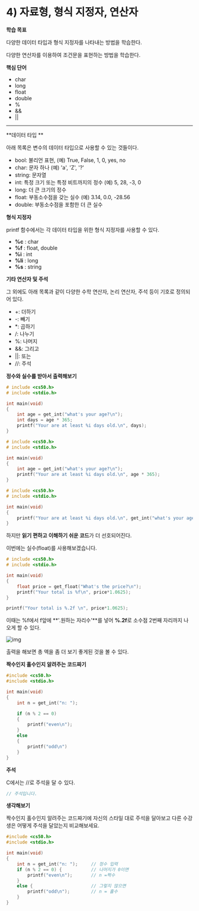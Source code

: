 # 4) 자료형, 형식 지정자, 연산자



**학습 목표**

다양한 데이터 타입과 형식 지정자를 나타내는 방법을 학습한다.

다양한 연산자를 이용하여 조건문을 표현하는 방법을 학습한다.



**핵심 단어**

- char
- long
- float
- double
- %
- &&
- ||

 

------



**데이터 타입 ** 

아래 목록은 변수의 데이터 타입으로 사용할 수 있는 것들이다.

- bool: 불리언 표현, (예) True, False, 1, 0, yes, no
- char: 문자 하나 (예) 'a', 'Z', '?'
- string: 문자열
- int: 특정 크기 또는 특정 비트까지의 정수 (예) 5, 28, -3, 0
- long: 더 큰 크기의 정수
- float: 부동소수점을 갖는 실수 (예) 3.14, 0.0, -28.56
- double: 부동소수점을 포함한 더 큰 실수  



**형식 지정자**

printf 함수에서는 각 데이터 타입을 위한 형식 지정자를 사용할 수 있다.

- **%c** : char
- **%f** : float, double
- **%i** : int
- **%li** : long
- **%s** : string



**기타 연산자 및 주석**

그 외에도 아래 목록과 같이 다양한 수학 연산자, 논리 연산자, 주석 등이 기호로 정의되어 있다.

- +: 더하기
- -: 빼기
- *: 곱하기
- /: 나누기
- %: 나머지
- &&: 그리고
- ||: 또는
- //: 주석



**정수와 실수를 받아서 출력해보기**  



```c
# include <cs50.h>
# include <stdio.h>

int main(void)
{
    int age = get_int("what's your age?\n");
    int days = age * 365;
    printf("Your are at least %i days old.\n", days);
}
```

```c
# include <cs50.h>
# include <stdio.h>

int main(void)
{
    int age = get_int("what's your age?\n");
    printf("Your are at least %i days old.\n", age * 365);
}
```

```c
# include <cs50.h>
# include <stdio.h>

int main(void)
{
    printf("Your are at least %i days old.\n", get_int("what's your age?\n") * 365);
}
```

하지만 **읽기 편하고** **이해하기 쉬운 코드**가 더 선호되어진다.

 

 이번에는 실수(float)를 사용해보겠습니다.

```c
# include <cs50.h>
# include <stdio.h>

int main(void)
{
    float price = get_float("What's the price?\n");
    printf("Your total is %f\n", price*1.0625);
}
```

```c
printf("Your total is %.2f \n", price*1.0625);
```

이때는 %f에서 f앞에 **'.원하는 자리수'**를 넣어 **%.2f**로 소수점 2번째 자리까지 나오게 할 수 있다.



![img](https://cphinf.pstatic.net/mooc/20200608_128/1591623076901JYOab_PNG/mceclip1.png)


출력을 해보면 총 액을 좀 더 보기 좋게된 것을 볼 수 있다.

 



**짝수인지 홀수인지 알려주는 코드짜기**

```c
#include <cs50.h>
#include <stdio.h>

int main(void)
{
    int n = get_int("n: ");

    if (n % 2 == 0)
    {
        printf("even\n");
    }
    else
    {
        printf("odd\n")
    }
}
```

  

**주석**


C에서는 //로 주석을 달 수 있다.

```c
// 주석입니다.
```

  

**생각해보기**


짝수인지 홀수인지 알려주는 코드짜기에 자신의 스타일 대로 주석을 달아보고 다른 수강생은 어떻게 주석을 달았는지 비교해보세요.

```c
#include <cs50.h>
#include <stdio.h>

int main(void)
{
    int n = get_int("n: ");		// 정수 입력
    if (n % 2 == 0) {			// 나머지가 0이면
    	printf("even\n");		// n =짝수
	}
	else {						// 그렇지 않으면
    	printf("odd\n");		// n = 홀수
    }
}
```